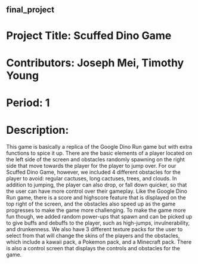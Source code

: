 ## final_project
# Project Title: Scuffed Dino Game
# Contributors: Joseph Mei, Timothy Young
# Period: 1

# Description:
This game is basically a replica of the Google Dino Run game but with extra functions to spice it up. There are the basic elements of a player located on the left side of the screen and obstacles randomly spawning on the right side that move towards the player for the player to jump over. For our Scuffed Dino Game, however, we included 4 different obstacles for the player to avoid: regular cactuses,  long cactuses, trees, and clouds. In addition to jumping, the player can also drop, or fall down quicker, so that the user can have more control over their gameplay. Like the Google Dino Run game, there is a score and highscore feature that is displayed on the top right of the screen, and the obstacles also speed up as the game progresses to make the game more challenging. To make the game more fun though, we added random power-ups that spawn and can be picked up to give buffs and debuffs to the player, such as high-jumps, invulnerability, and drunkenness. We also have 3 different texture packs for the user to select from that will change the skins of the players and the obstacles, which include a kawaii pack, a Pokemon pack, and a Minecraft pack. There is also a control screen that displays the controls and obstacles for the game.
